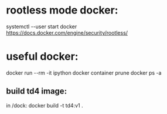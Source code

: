 # rootless mode docker:

systemctl --user start docker
https://docs.docker.com/engine/security/rootless/

# useful docker:

docker run --rm -it ipython
docker container prune
docker ps -a

## build td4 image:

in /dock:
docker build -t td4:v1 .

